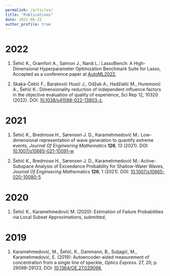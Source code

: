 ```yaml
---
permalink: /articles/
title: "Publications"
date: 2022-06-22
author_profile: true
---
```


# 2022
1. Šehić K., Gramfort A., Salmon J., Nardi L.: LassoBench: A High-Dimensional Hyperparameter Optimization Benchmark Suite for Lasso, Accepted as a conference paper at [AutoML2022](https://automl.cc/), [<i class="fas fa-file-pdf"></i>](http://arxiv.org/abs/2111.02790)

2. Skaka-Čekić F., Baraković Husić J., Odžak A., Hadžialić M., Huremović A., Šehić K.: Dimensionality reduction of independent influence factors in the objective evaluation of quality of experience, Sci Rep 12, 10320 (2022). DOI: [10.1038/s41598-022-13803-z](https://doi.org/10.1038/s41598-022-13803-z), [<i class="fas fa-file-pdf"></i>](https://www.nature.com/articles/s41598-022-13803-z)

# 2021
1. Šehić K., Bredmose H., Sørensen J. D., Karamehmedović M.: Low-dimensional representation of wave generation to quantify extreme events, *Journal Of Engineering Mathematics* **126**, 13 (2021). DOI: [10.1007/s10665-021-10091-w](https://doi.org/10.1007/s10665-021-10091-w) [<i class="fas fa-file-pdf"></i>](https://link.springer.com/article/10.1007/s10665-021-10091-w)

2. Šehić K., Bredmose H., Sørensen J. D., Karamehmedović M.: Active-Subspace Analysis of Exceedance Probability for Shallow-Water Waves, *Journal Of Engineering Mathematics* **126**, 1 (2021). DOI: [10.1007/s10665-020-10080-5](https://doi.org/10.1007/s10665-020-10080-5) [<i class="fas fa-file-pdf"></i>](https://link.springer.com/article/10.1007%2Fs10665-020-10080-5)

# 2020
1. Šehić K., Karamehmedović M. (2020): Estimation of Failure Probabilities via Local Subset Approximations, *submitted*, [<i class="fas fa-file-pdf"></i>](https://arxiv.org/abs/2003.05994)

# 2019
1. Karamehmedović, M., Šehić, K., Dammann, B., Suljagić, M., Karamehmedović, E. (2019): Autoencoder-aided measurement of concentration from a single line of speckle, *Optics Express.* 27, 20, p. 29098-29123, DOI: [10.1364/OE.27.029098](https://doi.org/10.1364/oe.27.029098), [<i class="fas fa-file-pdf"></i>](https://www.osapublishing.org/oe/fulltext.cfm?uri=oe-27-20-29098&id=421705)
